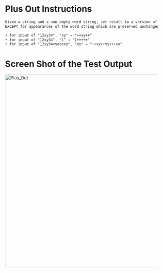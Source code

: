 # Plus Out Instructions  
```md 
Given a string and a non-empty word string, set result to a version of the original string where all chars have been replaced by pluses ("+"),
EXCEPT for appearances of the word string which are preserved unchanged.

• for input of "12xy34", "xy" → "++xy++"
• for input of "12xy34", "1" → "1+++++"
• for input of "12xy34xyabcxy", "xy" → "++xy++xy+++xy"
```

# Screen Shot of the Test Output 

<img width="636" alt="Plus_Out" src="https://user-images.githubusercontent.com/107374333/213941252-34b345a3-5716-4edc-82e5-215c747bb6e5.png">
